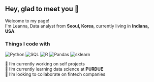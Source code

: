 ## Hey, glad to meet you 👋

<!--
**LeannaJ/LeannaJ** is a ✨ _special_ ✨ repository because its `README.md` (this file) appears on your GitHub profile.

Here are some ideas to get you started:

- 🔭 I’m currently working on self projects
- 🌱 I’m currently learning data science at PURDUE
- 👯 I’m looking to collaborate on fintech companies
- 🤔 I’m looking for help with ...
- 💬 Ask me about ...
- 📫 How to reach me: 
- 😄 Pronouns: she/her
- ⚡ Fun fact: ...
-->

<p>Welcome to my page! </br> I'm Leanna, Data analyst from <b>Seoul, Korea</b>, currently living in <b>Indiana, USA</b>. </p>
<h3>Things I code with</h3>
<p>
  <img alt="Python" src="https://img.shields.io/badge/-React-45b8d8?style=flat-square&logo=react&logoColor=white" />
  <img alt="SQL" src="https://img.shields.io/badge/-Webpack-8DD6F9?style=flat-square&logo=webpack&logoColor=white" /> 
  <img alt="R" src="https://img.shields.io/badge/-Docker-46a2f1?style=flat-square&logo=docker&logoColor=white" />
  <img alt="Pandas" src="https://img.shields.io/badge/-Github_Actions-2088FF?style=flat-square&logo=github-actions&logoColor=white" />
  <img alt="sklearn" src="https://img.shields.io/badge/-Google_Cloud_Platform-1a73e8?style=flat-square&logo=google-cloud&logoColor=white" />
</p>
<p>🔭 I’m currently working on self projects </br> 🌱 I’m currently learning data science at <b>PURDUE</b> </br> 👯 I’m looking to collaborate on fintech companies </p>
